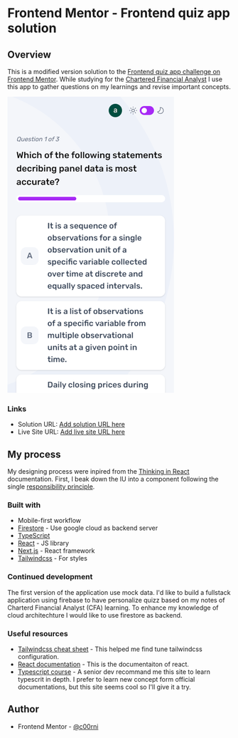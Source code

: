# Frontend Mentor - Frontend quiz app solution

## Overview

This is a modified version solution to the [Frontend quiz app challenge on Frontend Mentor](https://www.frontendmentor.io/challenges/frontend-quiz-app-BE7xkzXQnU). While studying for the [Chartered Financial Analyst](https://www.cfainstitute.org/) I use this app to gather questions on my learnings and revise important concepts.

![Screenshop of the app](./playCFA.png)

### Links

- Solution URL: [Add solution URL here](https://your-solution-url.com)
- Live Site URL: [Add live site URL here](https://your-live-site-url.com)

## My process

My designing process were inpired from the [Thinking in React](https://react.dev/learn/thinking-in-react) documentation. First, I beak down the IU into a component
following the single [responsibility principle](https://en.wikipedia.org/wiki/Single_responsibility_principle).

### Built with

- Mobile-first workflow
- [Firestore](https://firebase.google.com/docs/firestore?hl=fr) - Use google cloud as backend server
- [TypeScript](https://www.typescriptlang.org/)
- [React](https://reactjs.org/) - JS library
- [Next.js](https://nextjs.org/) - React framework
- [Tailwindcss](https://tailwindcss.com/) - For styles

### Continued development

The first version of the application use mock data. I'd like to build a fullstack application using firebase to have personalize quizz based on my notes of Charterd Financial Analyst (CFA) learning. To enhance my knowledge
of cloud architechture I would like to use firestore as backend.

### Useful resources

- [Tailwindcss cheat sheet](https://nerdcave.com/tailwind-cheat-sheet) - This helped me find tune tailwindcss configuration.
- [React documentation](https://react.dev/learn/thinking-in-react) - This is the documentaiton of react.
- [Typescript course](https://www.codecademy.com/learn/learn-typescript) - A senior dev recommand me this site to learn typescrit in depth. I prefer to learn new concept form official documentations, but this site seems cool so I'll give it a try.

## Author

- Frontend Mentor - [@c00rni](https://www.frontendmentor.io/profile/c00rni)
